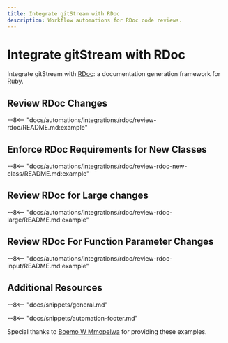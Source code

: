 ```yaml
---
title: Integrate gitStream with RDoc
description: Workflow automations for RDoc code reviews.
---
```

# Integrate gitStream with RDoc
Integrate gitStream with [RDoc](https://github.com/ruby/rdoc): a documentation generation framework for Ruby.

## Review RDoc Changes
--8<-- "docs/automations/integrations/rdoc/review-rdoc/README.md:example"

## Enforce RDoc Requirements for New Classes
--8<-- "docs/automations/integrations/rdoc/review-rdoc-new-class/README.md:example"

## Review RDoc for Large changes
--8<-- "docs/automations/integrations/rdoc/review-rdoc-large/README.md:example"

## Review RDoc For Function Parameter Changes
--8<-- "docs/automations/integrations/rdoc/review-rdoc-input/README.md:example"

## Additional Resources

--8<-- "docs/snippets/general.md"

--8<-- "docs/snippets/automation-footer.md"


Special thanks to [Boemo W Mmopelwa](https://github.com/xTrilton) for providing these examples.
